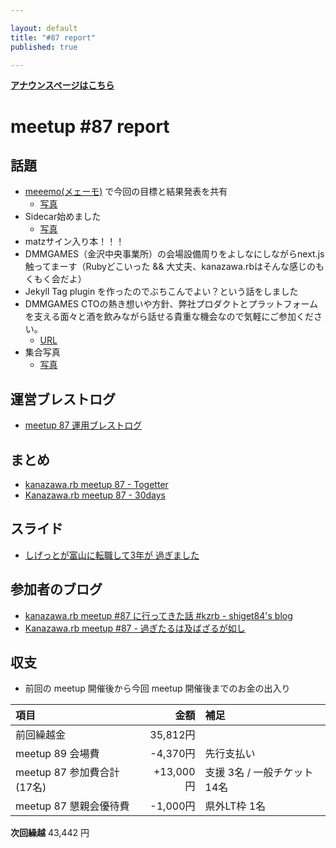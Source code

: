 ```yaml
---

layout: default
title: "#87 report"
published: true

---
```

<div style="text-align: left;"><a href="./"><strong>アナウンスページはこちら</strong></a></div>

# meetup #87 report

## 話題

* [meeemo(メェーモ)](https://meeemo.space/) で今回の目標と結果発表を共有
  + [写真](https://30d.jp/kzrb/77/photo/198)
* Sidecar始めました
  + [写真](https://twitter.com/TAKAyuki_atkwsk/status/1195554101456601088)
* matzサイン入り本！！！
* DMMGAMES（金沢中央事業所）の会場設備周りをよしなにしながらnext.js触ってまーす（Rubyどこいった && 大丈夫、kanazawa.rbはそんな感じのもくもく会だよ）
* Jekyll Tag plugin を作ったのでぶちこんでよい？という話をしました
* DMMGAMES CTOの熱き想いや方針、弊社プロダクトとプラットフォームを支える面々と酒を飲みながら話せる貴重な機会なので気軽にご参加ください。
  + [URL](https://dmm.connpass.com/event/150165/)
* 集合写真
  + [写真](https://twitter.com/kiyohara/status/1195616402608013312)

## 運営ブレストログ

* [meetup 87 運用ブレストログ](https://github.com/kanazawarb/meetup/wiki/meetup-87-%E9%81%8B%E7%94%A8%E3%83%96%E3%83%AC%E3%82%B9%E3%83%88%E3%83%AD%E3%82%B0)

## まとめ

* [kanazawa.rb meetup 87 - Togetter](https://togetter.com/li/1431693)
* [Kanazawa.rb meetup 87 - 30days](https://30d.jp/kzrb/77)

## スライド

* [しげっとが富山に転職して3年が 過ぎました](https://speakerdeck.com/shiget84/kzrb-number-87-lt)

## 参加者のブログ

* [kanazawa.rb meetup #87 に行ってきた話 #kzrb \- shiget84's blog](http://shiget84.hateblo.jp/entry/kzrb-87)
* [Kanazawa.rb meetup #87 \- 過ぎたるは及ばざるが如し](https://www.aligatame.net/entry/2019/11/18/205621)

## 収支

* 前回の meetup 開催後から今回 meetup 開催後までのお金の出入り

|項目                           |金額         |補足                                               |
|:------------------------------|------------:|:--------------------------------------------------|
| 前回繰越金                    |    35,812円 |                                                   |
| meetup 89 会場費              |    -4,370円 | 先行支払い                                        |
| meetup 87 参加費合計(17名)    |   +13,000円 | 支援 3名 / 一般チケット 14名                         |
| meetup 87 懇親会優待費        |    -1,000円 | 県外LT枠 1名                                      |

**次回繰越**  43,442 円

